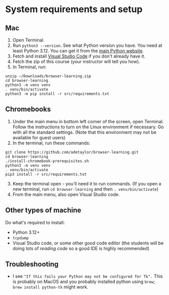 # System requirements and setup

## Mac

1. Open Terminal.
2. Run `python3 --version`. See what Python version you have. You need at least Python 3.12. You can get it from the [main Python website](https://www.python.org/downloads/).
3. Fetch and install [Visual Studio Code](https://code.visualstudio.com/) if you don't already have it.
4. Fetch the zip of this course (your instructor will tell you how).
4. In Terminal, run:
```
unzip ~/Downloads/browser-learning.zip
cd browser-learning
python3 -m venv venv
. venv/bin/activate
python3 -m pip install -r src/requirements.txt
```

## Chromebooks

1. Under the main menu in bottom left corner of the screen, open Terminal. Follow the instructions to turn on the Linux environment if necessary. Go with all the standard settings. (Note that this environment may not be available for guest users)
2. In the terminal, run these commands:
```
git clone https://github.com/adetaylor/browser-learning.git
cd browser-learning
./install-chromebook-prerequisites.sh
python3 -m venv venv
. venv/bin/activate
pip3 install -r src/requirements.txt
```
3. Keep the terminal open - you'll need it to run commands. (If you open a new terminal, run `cd browser-learning` and then `. venv/bin/activate`)
4. From the main menu, also open Visual Studio code.

## Other types of machine

Do what's required to install:

* Python 3.12+
* `tcpdump`
* Visual Studio code, or some other good code editor (the students will be doing lots of _reading code_ so a good IDE is highly recommended)

## Troubleshooting

* I see `"If this fails your Python may not be configured for Tk".`
  This is probably on MacOS and you probably installed python using `brew`; `brew install python-tk` might work.
